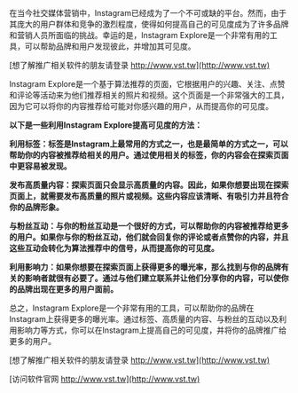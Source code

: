 在当今社交媒体营销中，Instagram已经成为了一个不可或缺的平台。然而，由于其庞大的用户群体和竞争的激烈程度，使得如何提高自己的可见度成为了许多品牌和营销人员所面临的挑战。幸运的是，Instagram Explore是一个非常有用的工具，可以帮助品牌和用户发现彼此，并增加其可见度。

[想了解推广相关软件的朋友请登录 http://www.vst.tw](http://www.vst.tw)

Instagram Explore是一个基于算法推荐的页面，它根据用户的兴趣、关注、点赞和评论等活动来为他们推荐相关的照片和视频。这个页面是一个非常强大的工具，因为它可以将你的内容推荐给可能对你感兴趣的用户，从而提高你的可见度。

**以下是一些利用Instagram Explore提高可见度的方法：**

**利用标签：标签是Instagram上最常用的方式之一，也是最简单的方式之一，可以帮助你的内容被推荐给相关的用户。通过使用相关的标签，你的内容会在探索页面中更容易被发现。**

**发布高质量内容：探索页面只会显示高质量的内容。因此，如果你想要出现在探索页面上，就需要发布高质量的照片或视频。这些内容应该清晰、有吸引力并且符合你的品牌形象。**

**与粉丝互动：与你的粉丝互动是一个很好的方式，可以帮助你的内容被推荐给更多的用户。如果你与你的粉丝互动，他们就会回复你的评论或者点赞你的内容，并且这些互动会转化为算法推荐中的信号，从而提高你的可见度。**

**利用影响力：如果你想要在探索页面上获得更多的曝光率，那么找到与你的品牌有关的影响者就很有必要了。通过与他们建立联系并让他们分享你的内容，可以使你的品牌出现在更多的用户面前。**

总之，Instagram Explore是一个非常有用的工具，可以帮助你的品牌在Instagram上获得更多的曝光率。通过标签、高质量的内容、与粉丝的互动以及利用影响力等方式，你可以在Instagram上提高自己的可见度，并将你的品牌推广给更多的用户。

[想了解推广相关软件的朋友请登录 http://www.vst.tw](http://www.vst.tw)


[访问软件官网 http://www.vst.tw](http://www.vst.tw)
